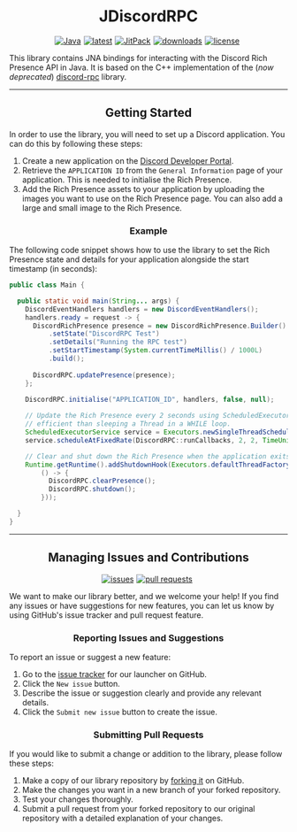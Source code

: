 <h1 style="text-align: center;">JDiscordRPC</h1>
<div style="display: flex; justify-content: center;">
  <a href="https://www.azul.com/downloads/?version=java-8-lts&package=jre">
    <img src="https://img.shields.io/badge/Java-8%2B-blue.svg" alt="Java" style="margin-right: 5px">
  </a>
  <a href="https://github.com/Kawaxte/discord-rpc/releases/latest">
    <img src="https://img.shields.io/github/v/release/Kawaxte/discord-rpc?label=latest" alt="latest" style="margin-right: 5px">
  </a>
  <a href="https://jitpack.io/#Kawaxte/discord-rpc">
    <img src="https://jitpack.io/v/Kawaxte/discord-rpc.svg" alt="JitPack" style="margin-right: 5px">
  </a>
  <a href="https://github.com/Kawaxte/discord-rpc/releases/latest">
    <img src="https://img.shields.io/github/downloads/Kawaxte/discord-rpc/total.svg" alt="downloads" style="margin-right: 5px">
  </a>
  <a href="https://github.com/Kawaxte/discord-rpc/blob/main/LICENSE">
    <img src="https://img.shields.io/github/license/Kawaxte/discord-rpc" alt="license" style="margin-right: 5px">
  </a>
</div>

This library contains JNA bindings for interacting with the Discord Rich Presence API in Java.
It is based on the C++ implementation of the (_now deprecated_)
[discord-rpc](https://github.com/discord/discord-rpc) library.

---

<h2 style="text-align: center;">Getting Started</h2>

In order to use the library, you will need to set up a Discord application. You can do this by
following these steps:

1. Create a new application on
   the [Discord Developer Portal](https://discord.com/developers/applications).
2. Retrieve the `APPLICATION ID` from the `General Information` page of your application. This is
   needed
   to initialise the Rich Presence.
3. Add the Rich Presence assets to your application by uploading the images you want to use on the
   Rich Presence page. You can also add a large and small image to the Rich Presence.

<h3 style="text-align: center;">Example</h3>

The following code snippet shows how to use the library to set the Rich Presence state and details
for your application alongside the start timestamp (in seconds):

```java
public class Main {

  public static void main(String... args) {
    DiscordEventHandlers handlers = new DiscordEventHandlers();
    handlers.ready = request -> {
      DiscordRichPresence presence = new DiscordRichPresence.Builder()
          .setState("DiscordRPC Test")
          .setDetails("Running the RPC test")
          .setStartTimestamp(System.currentTimeMillis() / 1000L)
          .build();
      
      DiscordRPC.updatePresence(presence);
    };
    
    DiscordRPC.initialise("APPLICATION_ID", handlers, false, null);

    // Update the Rich Presence every 2 seconds using ScheduledExecutorService as it is more
    // efficient than sleeping a Thread in a WHILE loop.
    ScheduledExecutorService service = Executors.newSingleThreadScheduledExecutor();
    service.scheduleAtFixedRate(DiscordRPC::runCallbacks, 2, 2, TimeUnit.SECONDS);

    // Clear and shut down the Rich Presence when the application exits.
    Runtime.getRuntime().addShutdownHook(Executors.defaultThreadFactory().newThread(
        () -> {
          DiscordRPC.clearPresence();
          DiscordRPC.shutdown();
        }));

  }
}

```
---

<h2 style="text-align: center;">Managing Issues and Contributions</h2>
<div style="display: flex; justify-content: center;">
  <a href="https://github.com/Kawaxte/discord-rpc/issues">
    <img src="https://img.shields.io/github/issues/Kawaxte/discord-rpc" alt="issues" style="margin-right: 5px">
  </a>
  <a href="https://github.com/Kawaxte/discord-rpc/pulls">
    <img src="https://img.shields.io/github/issues-pr/Kawaxte/discord-rpc" alt="pull requests" style="margin-right: 5px">
  </a>
</div>

We want to make our library better, and we welcome your help! If you find any issues or have
suggestions for new features, you can let us know by using GitHub's issue tracker and pull request
feature.

<h3 style="text-align: center;">Reporting Issues and Suggestions</h3>

To report an issue or suggest a new feature:

1. Go to the [issue tracker](https://github.com/Kawaxte/discord-rpc/issues) for our launcher
   on
   GitHub.
2. Click the `New issue` button.
3. Describe the issue or suggestion clearly and provide any relevant details.
4. Click the `Submit new issue` button to create the issue.

<h3 style="text-align: center;">Submitting Pull Requests</h3>

If you would like to submit a change or addition to
the library, please follow these steps:

1. Make a copy of our library repository
by [forking it](https://docs.github.com/en/get-started/quickstart/fork-a-repo) on GitHub.
2. Make the changes you want in a new branch of your forked repository.
3. Test your changes thoroughly.
4. Submit a pull request from your forked repository to our original repository with a detailed
   explanation of your changes.